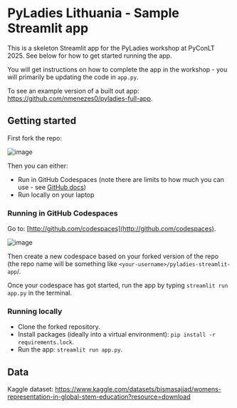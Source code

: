 # PyLadies Lithuania - Sample Streamlit app

This is a skeleton Streamlit app for the PyLadies workshop at PyConLT 2025. See below for how to get started running the app.

You will get instructions on how to complete the app in the workshop - you will primarily be updating the code in `app.py`.

To see an example version of a built out app: https://github.com/nmenezes0/pyladies-full-app.


## Getting started

First fork the repo:


![image](https://github.com/user-attachments/assets/a247d150-76cf-4f86-856f-38f202afd854)



Then you can either:

* Run in GitHub Codespaces (note there are limits to how much you can use - see [GitHub docs](https://docs.github.com/en/billing/managing-billing-for-your-products/managing-billing-for-github-codespaces/about-billing-for-github-codespaces))
* Run locally on your laptop


### Running in GitHub Codespaces

Go to: [http://github.com/codespaces](http://github.com/codespaces).

![image](https://github.com/user-attachments/assets/fd451695-56c0-4e40-aec6-d9c3e5376a2e)


Then create a new codespace based on your forked version of the repo (the repo name will be something like `<your-username>/pyladies-streamlit-app`/.

Once your codespace has got started, run the app by typing `streamlit run app.py` in the terminal.


### Running locally
* Clone the forked repository.
* Install packages (ideally into a virtual environment): `pip install -r requirements.lock`.
* Run the app: `streamlit run app.py`.


## Data
Kaggle dataset: https://www.kaggle.com/datasets/bismasajjad/womens-representation-in-global-stem-education?resource=download

